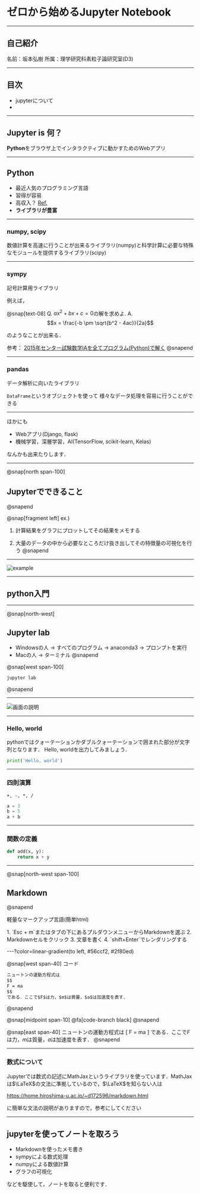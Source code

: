 # ゼロから始めるJupyter Notebook

---

## 自己紹介

名前：坂本弘樹
所属：理学研究科素粒子論研究室(D3)


---


## 目次

* jupyterについて
* 

---

## Jupyter is 何？

**Python**をブラウザ上でインタラクティブに動かすためのWebアプリ

---

## Python

+ 最近人気のプログラミング言語
+ 習得が容易
+ 高収入？ [Ref.](https://jp.stanby.com/media/programming_ranking2017/)
+ **ライブラリが豊富**

---

### numpy, scipy

数値計算を高速に行うことが出来るライブラリ(numpy)と科学計算に必要な特殊なモジュールを提供するライブラリ(scipy)



---

### sympy

記号計算用ライブラリ

例えば，

@snap[text-08]
Q. $a x^2 + b x + c = 0$の解を求めよ.
A. $$x = \frac{-b \pm \sqrt{b^2 - 4ac}}{2a}$$

のようなことが出来る．

参考： 
[2015年センター試験数学IAを全てプログラム(Python)で解く](https://qiita.com/akai_banana/items/b328fe0116d248127a36)
@snapend


---

### pandas

データ解析に向いたライブラリ

`DataFrame`というオブジェクトを使って
様々なデータ処理を容易に行うことができる

---

ほかにも

- Webアプリ(Django, flask)
- 機械学習，深層学習，AI(TensorFlow, scikit-learn, Kelas)

なんかも出来たりします．

---

@snap[north span-100]
## Jupyterでできること
@snapend

@snap[fragment left]
ex.) 

1. 計算結果をグラフにプロットしてその結果をメモする

2. 大量のデータの中から必要なところだけ抜き出してその特徴量の可視化を行う
@snapend

---
![example](url)

---

## python入門

---

@snap[north-west]
## Jupyter lab

+ Windowsの人 → すべてのプログラム -> anaconda3 -> プロンプトを実行
+ Macの人 → ターミナル
@snapend

@snap[west span-100]
```sh
jupyter lab
```
@snapend

---

![画面の説明](url)

---

### Hello, world

pythonではクォーテーションかダブルクォーテーションで囲まれた部分が文字列となります．
Hello, worldを出力してみましょう．

```python
print('Hello, world')
```

---

### 四則演算

`+, -, *, /`

```python
a = 3
b = 5
a + b
```

---

### 関数の定義


```python
def add(x, y):
	return x + y
```

---

@snap[north-west span-100]
## Markdown
@snapend

軽量なマークアップ言語(簡単html)


<div class=box>
1. `Esc + m`またはタブの下にあるプルダウンメニューからMarkdownを選ぶ
2. Markdownセルをクリック
3. 文章を書く
4. `shift+Enter`でレンダリングする
</div>


---?color=linear-gradient(to left, #56ccf2, #2f80ed)

@snap[west span-40]
コード
```md
ニュートンの運動方程式は
$$
F = ma
$$
である．ここで$F$は力，$m$は質量，$a$は加速度を表す．
```
@snapend

@snap[midpoint span-10]
@fa[code-branch black]
@snapend

@snap[east span-40]
ニュートンの運動方程式は
\[
F = ma
\]
である．ここで$F$は力，$m$は質量，$a$は加速度を表す．
@snapend


---

### 数式について


Jupyterでは数式の記述にMathJaxというライブラリを使っています．MathJaxは$\LaTeX$の文法に準拠しているので，$\LaTeX$を知らない人は

https://home.hiroshima-u.ac.jp/~d172596/markdown.html

に簡単な文法の説明がありますので，参考にしてください

---


## jupyterを使ってノートを取ろう


+ Markdownを使ったメモ書き
+ sympyによる数式処理
+ numpyによる数値計算
+ グラフの可視化

などを駆使して，ノートを取ると便利です．
